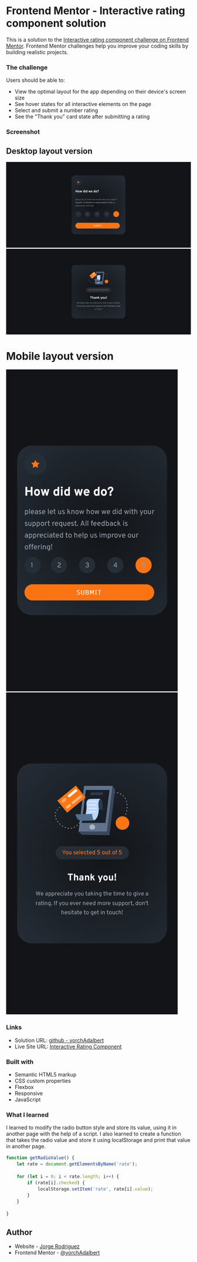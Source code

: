 # Frontend Mentor - Interactive rating component solution

This is a solution to the [Interactive rating component challenge on Frontend Mentor](https://www.frontendmentor.io/challenges/interactive-rating-component-koxpeBUmI). Frontend Mentor challenges help you improve your coding skills by building realistic projects. 

### The challenge

Users should be able to:

- View the optimal layout for the app depending on their device's screen size
- See hover states for all interactive elements on the page
- Select and submit a number rating
- See the "Thank you" card state after submitting a rating

### Screenshot

## Desktop layout version
![](images/rating-desktop-page.png)
![](images/thanks-desktop.png)

# Mobile layout version
![](images/rating-mobile.png)
![](images/thanks-mobile.png)

### Links

- Solution URL: [github - yorchAdalbert](https://github.com/yorchAdalbert/interactive-rating-component)
- Live Site URL: [Interactive Rating Component](https://yorchadalbert.github.io/interactive-rating-component/)

### Built with

- Semantic HTML5 markup
- CSS custom properties
- Flexbox
- Responsive
- JavaScript

### What I learned

I learned to modify the radio button style and store its value, using it in another page with the help of a script.
I also learned to create a function that takes the radio value and store it using localStorage and print that value in another page.

```js
function getRadioValue() {
    let rate = document.getElementsByName('rate');

    for (let i = 0; i < rate.length; i++) {
        if (rate[i].checked) {
            localStorage.setItem('rate', rate[i].value);
        }
    }

}
```

## Author

- Website - [Jorge Rodriguez](http://www.yorchadalbert.com)
- Frontend Mentor - [@yorchAdalbert](https://www.frontendmentor.io/profile/yorchAdalbert)